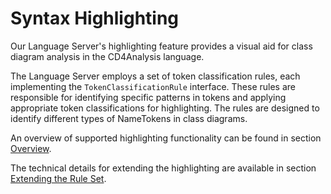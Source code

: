 # Syntax Highlighting

Our Language Server's highlighting feature provides a visual aid for
class diagram analysis in the CD4Analysis language. 

The Language Server employs a set of token classification rules, each implementing the `TokenClassificationRule` interface. 
These rules are responsible for identifying specific patterns in tokens and applying appropriate token classifications for highlighting.
The rules are designed to identify different types of NameTokens in class diagrams.

An overview of supported highlighting functionality can be found in section [Overview](rule_overview.md). 

The technical details for extending the highlighting are available in section [Extending the Rule Set](rule_developing.md).